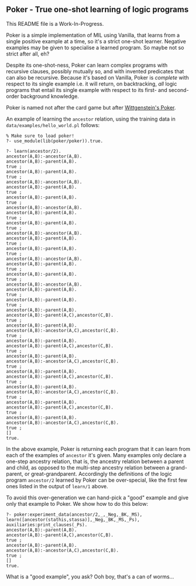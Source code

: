 Poker - True one-shot learning of logic programs
------------------------------------------------

This README file is a Work-In-Progress.

Poker is a simple implementation of MIL using Vanilla, that learns from a
single positive example at a time, so it's a strict one-shot learner. Negative
examples may be given to specialise a learned program. So maybe not so strict
after all, eh?

Despite its one-shot-ness, Poker can learn complex programs with recursive
clauses, possibly mutually so, and with invented predicates that can also be
recursive. Because it's based on Vanilla, Poker is _complete_ with respect to
its single example i.e. it will return, on backtracking, _all_ logic programs
that entail its single example with respect to its first- and second-order
background knowledge.

Poker is named not after the card game but after [Wittgenstein's
Poker](https://en.wikipedia.org/wiki/Wittgenstein%27s_Poker).

An example of learning the `ancestor` relation, using the training data in
`data/examples/hello_world.pl` follows:

```
% Make sure to load poker!
?- use_module(lib(poker/poker)).true.

?- learn(ancestor/2).
ancestor(A,B):-ancestor(A,B).
ancestor(A,B):-parent(A,B).
true ;
ancestor(A,B):-parent(A,B).
true ;
ancestor(A,B):-ancestor(A,B).
ancestor(A,B):-parent(A,B).
true ;
ancestor(A,B):-parent(A,B).
true ;
ancestor(A,B):-ancestor(A,B).
ancestor(A,B):-parent(A,B).
true ;
ancestor(A,B):-parent(A,B).
true ;
ancestor(A,B):-ancestor(A,B).
ancestor(A,B):-parent(A,B).
true ;
ancestor(A,B):-parent(A,B).
true ;
ancestor(A,B):-ancestor(A,B).
ancestor(A,B):-parent(A,B).
true ;
ancestor(A,B):-parent(A,B).
true ;
ancestor(A,B):-ancestor(A,B).
ancestor(A,B):-parent(A,B).
true ;
ancestor(A,B):-parent(A,B).
true ;
ancestor(A,B):-parent(A,B).
ancestor(A,B):-parent(A,C),ancestor(C,B).
true ;
ancestor(A,B):-parent(A,B).
ancestor(A,B):-ancestor(A,C),ancestor(C,B).
true ;
ancestor(A,B):-parent(A,B).
ancestor(A,B):-parent(A,C),ancestor(C,B).
true ;
ancestor(A,B):-parent(A,B).
ancestor(A,B):-ancestor(A,C),ancestor(C,B).
true ;
ancestor(A,B):-parent(A,B).
ancestor(A,B):-parent(A,C),ancestor(C,B).
true ;
ancestor(A,B):-parent(A,B).
ancestor(A,B):-ancestor(A,C),ancestor(C,B).
true ;
ancestor(A,B):-parent(A,B).
ancestor(A,B):-parent(A,C),ancestor(C,B).
true ;
ancestor(A,B):-parent(A,B).
ancestor(A,B):-ancestor(A,C),ancestor(C,B).
true ;
[]
true.
```

In the above example, Poker is returning each program that it can learn from
each of the examples of `ancestor` it's given. Many examples only declare a
one-step ancestry relation, that is, the ancestry relation between a parent and
child, as opposed to the multi-step ancestry relation between a grand-parent, or
great-grandparent. Accordingly the definitions of the logic program `ancestor/2`
learned by Poker can be over-special, like the first few ones listed in the
output of `learn/1` above.

To avoid this over-generation we can hand-pick a "good" example and give only
that example to Poker. We show how to do this below:

```
?- poker:experiment_data(ancestor/2,_,_Neg,_BK,_MS), learn([ancestor(stathis,stassa)],_Neg,_BK,_MS,_Ps), auxiliaries:print_clauses(_Ps).
ancestor(A,B):-parent(A,B).
ancestor(A,B):-parent(A,C),ancestor(C,B).
true ;
ancestor(A,B):-parent(A,B).
ancestor(A,B):-ancestor(A,C),ancestor(C,B).
true ;
[]
true.

```

What is a "good example", you ask? Ooh boy, that's a can of worms...
